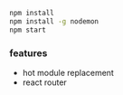 
```sh
npm install
npm install -g nodemon 
npm start
```

### features
- hot module replacement
- react router
